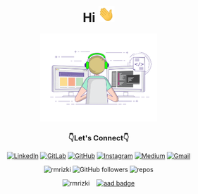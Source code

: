 <h1 align="center">Hi <img src="https://github.com/rmRizki/rmRizki/blob/main/Hi.gif" alt="Hi" height="36px" width="auto" /></h1>
<p align="center"> <img src="https://github.com/rmRizki/rmRizki/blob/main/work.gif" alt="work" height="200" width="auto" /></p>
<h3 align="center">👇Let's Connect👇</h3>
<p align="center">
<a href="https://linkedin.com/in/rizki-m" target="_blank"><img alt="LinkedIn" src="https://img.shields.io/badge/linkedin%20-%230077B5.svg?&style=for-the-badge&logo=linkedin&logoColor=white"/></a>
<a href="https://gitlab.com/rmrizki" target="_blank"><img alt="GitLab" src="https://img.shields.io/badge/gitlab%20-%23181717.svg?&style=for-the-badge&logo=gitlab&logoColor=white"/></a>
<a href="https://github.com/rmrizki" target="_blank"><img alt="GitHub" src="https://img.shields.io/badge/github%20-%23121011.svg?&style=for-the-badge&logo=github&logoColor=white"/></a>
<a href="https://instagram.com/rmrzki" target="_blank"><img alt="Instagram" src="https://img.shields.io/badge/rmrzki%20-%23E4405F.svg?&style=for-the-badge&logo=Instagram&logoColor=white"/></a>
<a href="https://rmrizki.medium.com/" target="_blank"><img alt="Medium" src="https://img.shields.io/badge/Medium%20-%23000000.svg?&style=for-the-badge&logo=Medium&logoColor=white"/></a>
<a href="mailto:rzrizkimaulana@gmail.com" target="_blank"><img alt="Gmail" src="https://img.shields.io/badge/Gmail-D14836?style=for-the-badge&logo=gmail&logoColor=white" /></a>
</p>
<p align="center"> 
<img src="https://komarev.com/ghpvc/?username=rmrizki" alt="rmrizki" />
<img alt="GitHub followers" src="https://img.shields.io/github/followers/rmrizki?style=social"/> 
<!--<img alt="years" src="https://badges.pufler.dev/years/rmrizki"/>-->
<img alt="repos" src="https://badges.pufler.dev/repos/rmrizki"/> 
</p>
<p align="center">
  <img src="https://github-readme-stats.vercel.app/api?username=rmrizki&show_icons=true" alt="rmrizki" />&nbsp;&nbsp;&nbsp;&nbsp;<a href="https://sgq.io/MKNGgmb" target="_blank"><img src="https://images.credential.net/badge/tiny/dxuoz8wc_badge.png" alt="aad badge" height="164px" width="auto"/>
</p>


<!-- <p align="center"><a href="https://www.buymeacoffee.com/rmrizki" target="_blank"><img src="https://cdn.buymeacoffee.com/buttons/default-orange.png" alt="Buy Me A Coffee" height="36px" width="auto"></a> <a href='https://ko-fi.com/O4O420HK7' target='_blank'><img height='36' style='border:0px;height:36px;' src='https://cdn.ko-fi.com/cdn/kofi2.png?v=2' border='0' alt='Buy Me a Coffee at ko-fi.com' /></a></p> -->
